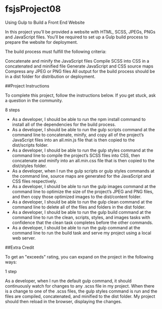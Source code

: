 # fsjsProject08
Using Gulp to Build a Front End Website

In this project you’ll be provided a website with HTML, SCSS, JPEGs, PNGs and JavaScript files. You’ll be required to set up a Gulp build process to prepare the website for deployment.

The build process must fulfill the following criteria:

Concatenate and minify the JavaScript files
Compile SCSS into CSS in a concatenated and minified file
Generate JavaScript and CSS source maps
Compress any JPEG or PNG files
All output for the build process should be in a dist folder for distribution or deployment.

##Project Instructions

To complete this project, follow the instructions below. If you get stuck, ask a question in the community.

 8 steps
 <ul>
 <li>
As a developer, I should be able to run the npm install command to install all of the dependencies for the build process.
<li>
As a developer, I should be able to run the gulp scripts command at the command line to concatenate, minify, and copy all of the project’s JavaScript files into an all.min.js file that is then copied to the dist/scripts folder.
<li>
As a developer, I should be able to run the gulp styles command at the command line to compile the project’s SCSS files into CSS, then concatenate and minify into an all.min.css file that is then copied to the dist/styles folder.
<li>
As a developer, when I run the gulp scripts or gulp styles commands at the command line, source maps are generated for the JavaScript and CSS files respectively.
<li>
As a developer, I should be able to run the gulp images command at the command line to optimize the size of the project’s JPEG and PNG files, and then copy those optimized images to the dist/content folder.
<li>
As a developer, I should be able to run the gulp clean command at the command line to delete all of the files and folders in the dist folder.
<li>
As a developer, I should be able to run the gulp build command at the command line to run the clean, scripts, styles, and images tasks with confidence that the clean task completes before the other commands.
<li>
As a developer, I should be able to run the gulp command at the command line to run the build task and serve my project using a local web server.
</ul>

##Extra Credit

To get an "exceeds" rating, you can expand on the project in the following ways:

 1 step

As a developer, when I run the default gulp command, it should continuously watch for changes to any .scss file in my project. When there is a change to one of the .scss files, the gulp styles command is run and the files are compiled, concatenated, and minified to the dist folder. My project should then reload in the browser, displaying the changes.
